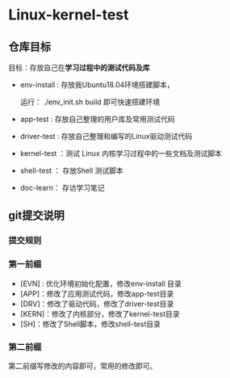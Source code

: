 # Linux-kernel-test



## 仓库目标

目标：存放自己在**学习过程中的测试代码及库**

- env-install :    存放我Ubuntu18.04环境搭建脚本，

  运行： ./env_init.sh build 即可快速搭建环境

- app-test : 存放自己整理的用户库及常用测试代码

- driver-test : 存放自己整理和编写的Linux驱动测试代码

- kernel-test ：测试 Linux 内核学习过程中的一些文档及测试脚本

- shell-test ： 存放Shell 测试脚本

- doc-learn： 存访学习笔记



## git提交说明

### 提交规则



### 第一前缀

* [EVN] :  优化环境初始化配置，修改env-install 目录
* [APP]：修改了应用测试代码，修改app-test目录
* [DRV]：修改了驱动代码，修改了driver-test目录
* [KERN]：修改了内核部分，修改了kernel-test目录
* [SH]：修改了Shell脚本，修改shell-test目录



### 第二前缀

第二前缀写修改的内容即可，常用的修改即可。





